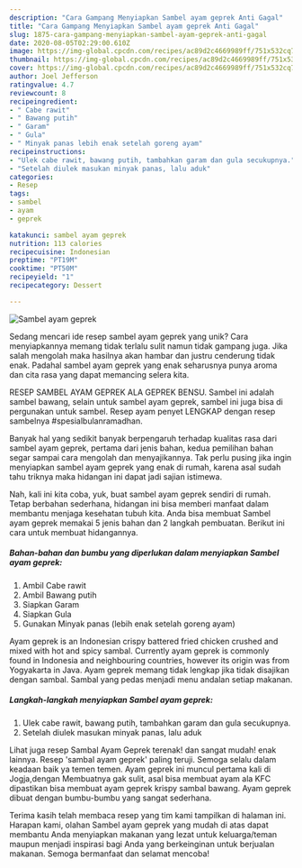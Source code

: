 ```yaml
---
description: "Cara Gampang Menyiapkan Sambel ayam geprek Anti Gagal"
title: "Cara Gampang Menyiapkan Sambel ayam geprek Anti Gagal"
slug: 1875-cara-gampang-menyiapkan-sambel-ayam-geprek-anti-gagal
date: 2020-08-05T02:29:00.610Z
image: https://img-global.cpcdn.com/recipes/ac89d2c4669989ff/751x532cq70/sambel-ayam-geprek-foto-resep-utama.jpg
thumbnail: https://img-global.cpcdn.com/recipes/ac89d2c4669989ff/751x532cq70/sambel-ayam-geprek-foto-resep-utama.jpg
cover: https://img-global.cpcdn.com/recipes/ac89d2c4669989ff/751x532cq70/sambel-ayam-geprek-foto-resep-utama.jpg
author: Joel Jefferson
ratingvalue: 4.7
reviewcount: 8
recipeingredient:
- " Cabe rawit"
- " Bawang putih"
- " Garam"
- " Gula"
- " Minyak panas lebih enak setelah goreng ayam"
recipeinstructions:
- "Ulek cabe rawit, bawang putih, tambahkan garam dan gula secukupnya."
- "Setelah diulek masukan minyak panas, lalu aduk"
categories:
- Resep
tags:
- sambel
- ayam
- geprek

katakunci: sambel ayam geprek 
nutrition: 113 calories
recipecuisine: Indonesian
preptime: "PT19M"
cooktime: "PT50M"
recipeyield: "1"
recipecategory: Dessert

---
```



![Sambel ayam geprek](https://img-global.cpcdn.com/recipes/ac89d2c4669989ff/751x532cq70/sambel-ayam-geprek-foto-resep-utama.jpg)

Sedang mencari ide resep sambel ayam geprek yang unik? Cara menyiapkannya memang tidak terlalu sulit namun tidak gampang juga. Jika salah mengolah maka hasilnya akan hambar dan justru cenderung tidak enak. Padahal sambel ayam geprek yang enak seharusnya punya aroma dan cita rasa yang dapat memancing selera kita.

RESEP SAMBEL AYAM GEPREK ALA GEPREK BENSU. Sambel ini adalah sambel bawang, selain untuk sambel ayam geprek, sambel ini juga bisa di pergunakan untuk sambel. Resep ayam penyet LENGKAP dengan resep sambelnya #spesialbulanramadhan.

Banyak hal yang sedikit banyak berpengaruh terhadap kualitas rasa dari sambel ayam geprek, pertama dari jenis bahan, kedua pemilihan bahan segar sampai cara mengolah dan menyajikannya. Tak perlu pusing jika ingin menyiapkan sambel ayam geprek yang enak di rumah, karena asal sudah tahu triknya maka hidangan ini dapat jadi sajian istimewa.


Nah, kali ini kita coba, yuk, buat sambel ayam geprek sendiri di rumah. Tetap berbahan sederhana, hidangan ini bisa memberi manfaat dalam membantu menjaga kesehatan tubuh kita. Anda bisa membuat Sambel ayam geprek memakai 5 jenis bahan dan 2 langkah pembuatan. Berikut ini cara untuk membuat hidangannya.

<!--inarticleads1-->

##### Bahan-bahan dan bumbu yang diperlukan dalam menyiapkan Sambel ayam geprek:

1. Ambil  Cabe rawit
1. Ambil  Bawang putih
1. Siapkan  Garam
1. Siapkan  Gula
1. Gunakan  Minyak panas (lebih enak setelah goreng ayam)


Ayam geprek is an Indonesian crispy battered fried chicken crushed and mixed with hot and spicy sambal. Currently ayam geprek is commonly found in Indonesia and neighbouring countries, however its origin was from Yogyakarta in Java. Ayam geprek memang tidak lengkap jika tidak disajikan dengan sambal. Sambal yang pedas menjadi menu andalan setiap makanan. 

<!--inarticleads2-->

##### Langkah-langkah menyiapkan Sambel ayam geprek:

1. Ulek cabe rawit, bawang putih, tambahkan garam dan gula secukupnya.
1. Setelah diulek masukan minyak panas, lalu aduk


Lihat juga resep Sambal Ayam Geprek terenak! dan sangat mudah! enak lainnya. Resep &#39;sambal ayam geprek&#39; paling teruji. Semoga selalu dalam keadaan baik ya temen temen. Ayam geprek ini muncul pertama kali di Jogja,dengan Membuatnya gak sulit, asal bisa membuat ayam ala KFC dipastikan bisa membuat ayam geprek krispy sambal bawang. Ayam geprek dibuat dengan bumbu-bumbu yang sangat sederhana. 

Terima kasih telah membaca resep yang tim kami tampilkan di halaman ini. Harapan kami, olahan Sambel ayam geprek yang mudah di atas dapat membantu Anda menyiapkan makanan yang lezat untuk keluarga/teman maupun menjadi inspirasi bagi Anda yang berkeinginan untuk berjualan makanan. Semoga bermanfaat dan selamat mencoba!
